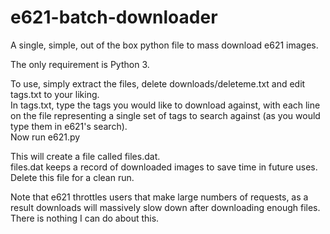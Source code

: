 # e621-batch-downloader

A single, simple, out of the box python file to mass download e621 images.

The only requirement is Python 3.

To use, simply extract the files, delete downloads/deleteme.txt and edit tags.txt to your liking.  
In tags.txt, type the tags you would like to download against, with each line on the file representing a single set of tags to search against (as you would type them in e621's search).  
Now run e621.py

This will create a file called files.dat.  
files.dat keeps a record of downloaded images to save time in future uses. Delete this file for a clean run.

Note that e621 throttles users that make large numbers of requests, as a result downloads will massively slow down after downloading enough files. There is nothing I can do about this.
